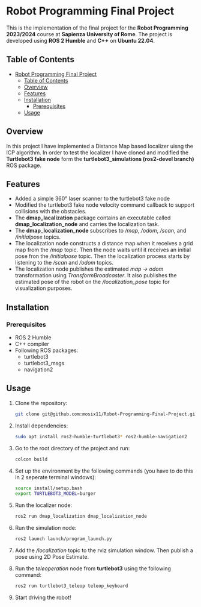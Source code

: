 # Robot Programming Final Project

This is the implementation of the final project for the **Robot Programming 2023/2024** course at **Sapienza University of Rome**. The project is developed using **ROS 2 Humble** and **C++** on **Ubuntu 22.04**.

## Table of Contents

- [Robot Programming Final Project](#robot-programming-final-project)
  - [Table of Contents](#table-of-contents)
  - [Overview](#overview)
  - [Features](#features)
  - [Installation](#installation)
    - [Prerequisites](#prerequisites)
  - [Usage](#usage)


## Overview

In this project I have implemented a Distance Map based localizer uisng the ICP algorithm. In order to test the localizer I have cloned and modified the **Turtlebot3 fake node** form the **turtlebot3_simulations (ros2-devel branch)** ROS package.

## Features

- Added a simple 360° laser scanner to the turtlebot3 fake node
- Modified the turtlebot3 fake node velocity command callback to support collisions with the obstacles.
- The **dmap_lacalization** package contains an executable called **dmap_localization_node** and carries the localization task.
- The **dmap_localization_node** subscribes to */map*, */odom*, */scan*, and */initialpose* topics.
- The localization node constructs a distance map when it receives a grid map from the */map* topic. Then the node waits until it receives an initial pose fron the */initialpose* topic. Then the localization process starts by listening to the */scan* and */odom* topics.
- The localization node publishes the estimated *map -> odom* transformation using *TransformBroadcaster*. It also publishes the estimated pose of the robot on the */localization_pose* topic for visualization purposes.

## Installation

### Prerequisites

- ROS 2 Humble
- C++ compiler
- Following ROS packages:
  - turtlebot3
  - turtlebot3_msgs
  - navigation2

## Usage

1. Clone the repository:

    ```bash
    git clone git@github.com:mosix11/Robot-Programming-Final-Project.git
    ```

2. Install dependencies:

    ```bash
    sudo apt install ros2-humble-turtlebot3* ros2-humble-navigation2
    ```

3. Go to the root directory of the project and run:

    ```bash
    colcon build
    ```

4. Set up the environment by the following commands (you have to do this in 2 seperate terminal windows):

    ```bash
    source install/setup.bash
    export TURTLEBOT3_MODEL=burger
    ```

5. Run the localizer node:

    ```bash
    ros2 run dmap_localization dmap_localization_node
    ```

6. Run the simulation node:

    ```bash
    ros2 launch launch/program_launch.py
    ```

7. Add the */localization* topic to the rviz simulation window. Then publish a pose using 2D Pose Estimate.
8. Run the *teleoperation* node from **turtlebot3** using the following command:

    ```bash
    ros2 run turtlebot3_teleop teleop_keyboard
    ```

9. Start driving the robot!





